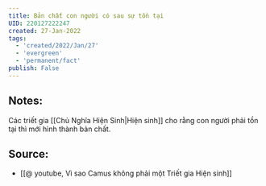 ```yaml
---
title: Bản chất con người có sau sự tồn tại
UID: 220127222247
created: 27-Jan-2022
tags:
  - 'created/2022/Jan/27'
  - 'evergreen'
  - 'permanent/fact'
publish: False
---
```

## Notes:
Các triết gia [[Chủ Nghĩa Hiện Sinh|Hiện sinh]] cho rằng con người phải tồn tại thì mới hình thành bản chất.

## Source:
- [[@ youtube, Vì sao Camus không phải một Triết gia Hiện sinh]]


